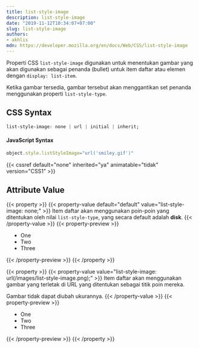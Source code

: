 ```yaml
---
title: list-style-image
description: list-style-image
date: "2019-11-12T10:34:07+07:00"
slug: list-style-image
authors:
- akhlis
mdn: https://developer.mozilla.org/en/docs/Web/CSS/list-style-image
---
```


Properti CSS `list-style-image` digunakan untuk menentukan gambar yang akan digunakan sebagai penanda (bullet) untuk
item daftar atau elemen dengan `display: list-item`.

Ketika gambar tersedia, gambar tersebut akan menggantikan set penanda menggunakan properti `list-style-type`.

## CSS Syntax
```css
list-style-image: none | url | initial | inherit;
```

#### JavaScript Syntax
```js
object.style.listStyleImage="url('smiley.gif')"
```

{{< cssref default="none" inherited="ya" animatable="tidak" version="CSS1" >}}

## Attribute Value

{{< property >}}
{{< property-value default="default" value="list-style-image: none;" >}}
Item daftar akan menggunakan poin-poin yang ditentukan oleh nilai `list-style-type`, yang secara default adalah __disk__.
{{< /property-value >}}
{{< property-preview >}}
<div class="property__example list-style-image p-4" id="list-style-image-none">
  <ul>
    <li>One</li>
    <li>Two</li>
    <li>Three</li>
  </ul>
</div>
{{< /property-preview >}}
{{< /property >}}

{{< property >}}
{{< property-value value="list-style-image: url(/images/list-style-image.png);" >}}
Item daftar akan menggunakan gambar yang terletak di URL yang ditentukan sebagai titik poin mereka.

Gambar tidak dapat diubah ukurannya.
{{< /property-value >}}
{{< property-preview >}}
<div class="property__example list-style-image p-4" id="list-style-image-urlimageslist-style-imagepng">
  <ul>
    <li>One</li>
    <li>Two</li>
    <li>Three</li>
  </ul>
</div>
{{< /property-preview >}}
{{< /property >}}


<style type="text/css">
  .list-style-image ul {
    list-style-type: disc;
    margin-left: 1em;
  }

  #list-style-image-none {
    list-style-image: none;
  }

  #list-style-image-urlimageslist-style-imagepng {
    list-style-image: url(/images/cssref/list-style-image.png);
  }

  #list-style-image-urlimageslist-style-imagepng ul {
    list-style-image: url(/images/cssref/list-style-image.png);
  }
</style>